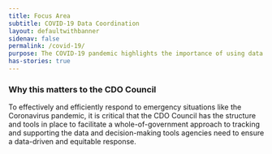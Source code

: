```yaml
---
title: Focus Area
subtitle: COVID-19 Data Coordination
layout: defaultwithbanner
sidenav: false
permalink: /covid-19/
purpose: The COVID-19 pandemic highlights the importance of using data and collaborating across the government.  Sharing lessons learned, resources, and data challenges is critical to advancing our ability to support agency decision making - both in mission achievement and how COVID-19 impacts the Federal workforce.  Additionally, agency representatives can strengthen their own analytics efforts, frameworks, and methodologies by leveraging and integrating knowledge from their counterparts across government.
has-stories: true
---
```


### Why this matters to the CDO Council
To effectively and efficiently respond to emergency situations like the Coronavirus pandemic, it is critical that the CDO Council has the structure and tools in place to facilitate a whole-of-government approach to tracking and supporting the data and decision-making tools agencies need to ensure a data-driven and equitable response.
<p>&nbsp;</p>